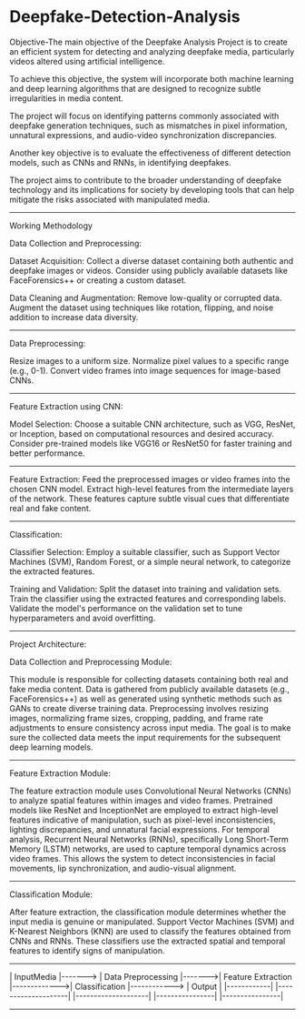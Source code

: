 # Deepfake-Detection-Analysis

Objective-The main objective of the Deepfake Analysis Project is to create an efficient system for detecting and analyzing deepfake media, particularly videos altered using artificial intelligence. 

To achieve this objective, the system will incorporate both machine learning and deep learning algorithms that are designed to recognize subtle irregularities in media content. 

The project will focus on identifying patterns commonly associated with deepfake generation techniques, such as mismatches in pixel information, unnatural expressions, and audio-video synchronization discrepancies.

Another key objective is to evaluate the effectiveness of different detection models, such as CNNs and RNNs, in identifying deepfakes. 

The project aims to contribute to the broader understanding of deepfake technology and its implications for society by developing tools that can help mitigate the risks associated with manipulated media.

--------------------------------------------------------------------------------------------------------------------------------------------------------------------------------------------------------------

Working Methodology

Data Collection and Preprocessing:

Dataset Acquisition:
Collect a diverse dataset containing both authentic and deepfake images or videos.
Consider using publicly available datasets like FaceForensics++ or creating a custom dataset.

Data Cleaning and Augmentation:
Remove low-quality or corrupted data.
Augment the dataset using techniques like rotation, flipping, and noise addition to increase data diversity.

--------------------------------------------------------------------------------------------------------------------------------------------------------------------------------------------------------------

Data Preprocessing:

Resize images to a uniform size.
Normalize pixel values to a specific range (e.g., 0-1).
Convert video frames into image sequences for image-based CNNs.

--------------------------------------------------------------------------------------------------------------------------------------------------------------------------------------------------------------
Feature Extraction using CNN:

Model Selection:
Choose a suitable CNN architecture, such as VGG, ResNet, or Inception, based on computational resources and desired accuracy.
Consider pre-trained models like VGG16 or ResNet50 for faster training and better performance.

--------------------------------------------------------------------------------------------------------------------------------------------------------------------------------------------------------------

Feature Extraction:
Feed the preprocessed images or video frames into the chosen CNN model.
Extract high-level features from the intermediate layers of the network.
These features capture subtle visual cues that differentiate real and fake content.

--------------------------------------------------------------------------------------------------------------------------------------------------------------------------------------------------------------

Classification:

Classifier Selection:
Employ a suitable classifier, such as Support Vector Machines (SVM), Random Forest, or a simple neural network, to categorize the extracted features.

Training and Validation:
Split the dataset into training and validation sets.
Train the classifier using the extracted features and corresponding labels.
Validate the model's performance on the validation set to tune hyperparameters and avoid overfitting.

--------------------------------------------------------------------------------------------------------------------------------------------------------------------------------------------------------------

Project Architecture:

Data Collection and Preprocessing Module:

This module is responsible for collecting datasets containing both real and fake media content. Data is gathered from publicly available datasets (e.g., FaceForensics++) as well as generated using synthetic methods such as GANs to create diverse training data.
Preprocessing involves resizing images, normalizing frame sizes, cropping, padding, and frame rate adjustments to ensure consistency across input media. The goal is to make sure the collected data meets the input requirements for the subsequent deep learning models.

--------------------------------------------------------------------------------------------------------------------------------------------------------------------------------------------------------------

Feature Extraction Module:

The feature extraction module uses Convolutional Neural Networks (CNNs) to analyze spatial features within images and video frames. Pretrained models like ResNet and InceptionNet are employed to extract high-level features indicative of manipulation, such as pixel-level inconsistencies, lighting discrepancies, and unnatural facial expressions.
For temporal analysis, Recurrent Neural Networks (RNNs), specifically Long Short-Term Memory (LSTM) networks, are used to capture temporal dynamics across video frames. This allows the system to detect inconsistencies in facial movements, lip synchronization, and audio-visual alignment.

--------------------------------------------------------------------------------------------------------------------------------------------------------------------------------------------------------------

Classification Module:

After feature extraction, the classification module determines whether the input media is genuine or manipulated. Support Vector Machines (SVM) and K-Nearest Neighbors (KNN) are used to classify the features obtained from CNNs and RNNs. These classifiers use the extracted spatial and temporal features to identify signs of manipulation.

  ------------           --------------------          --------------------                ----------------                ----------------
 | InputMedia |-------> | Data Preprocessing |------->| Feature Extraction |------------->| Classification |------------> |     Output     |
 |------------|         |--------------------|        |--------------------|              |----------------|              |----------------|

--------------------------------------------------------------------------------------------------------------------------------------------------------------------------------------------------------------

 

